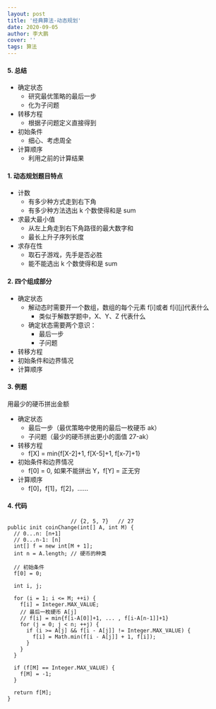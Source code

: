 ```yaml
---
layout: post
title: '经典算法-动态规划'
date: 2020-09-05
author: 李大鹏
cover: ''
tags: 算法
---
```


#### 5. 总结

- 确定状态
  - 研究最优策略的最后一步
  - 化为子问题
- 转移方程
  - 根据子问题定义直接得到
- 初始条件
  - 细心、考虑周全
- 计算顺序
  - 利用之前的计算结果

#### 1. 动态规划题目特点

- 计数
  - 有多少种方式走到右下角
  - 有多少种方法选出 k 个数使得和是 sum
- 求最大最小值
  - 从左上角走到右下角路径的最大数字和
  - 最长上升子序列长度
- 求存在性
  - 取石子游戏，先手是否必胜
  - 能不能选出 k 个数使得和是 sum

#### 2. 四个组成部分

- 确定状态
  - 解动态时需要开一个数组，数组的每个元素 f[i]或者 f[i][j]代表什么
    - 类似于解数学题中，X、Y、Z 代表什么
  - 确定状态需要两个意识：
    - 最后一步
    - 子问题
- 转移方程
- 初始条件和边界情况
- 计算顺序

#### 3. 例题

用最少的硬币拼出金额

- 确定状态
  - 最后一步（最优策略中使用的最后一枚硬币 ak）
  - 子问题（最少的硬币拼出更小的面值 27-ak）
- 转移方程
  - f[X] = min{f[X-2]+1, f[X-5]+1, f[x-7]+1}
- 初始条件和边界情况
  - f[0] = 0, 如果不能拼出 Y，f[Y] = 正无穷
- 计算顺序
  - f[0]，f[1]，f[2]，……

#### 4. 代码

```
                    // {2, 5, 7}   // 27
public init coinChange(int[] A, int M) {
  // 0...n: [n+1]
  // 0...n-1: [n]
  int[] f = new int[M + 1];
  int n = A.length; // 硬币的种类

  // 初始条件
  f[0] = 0;

  int i, j;

  for (i = 1; i <= M; ++i) {
    f[i] = Integer.MAX_VALUE;
    // 最后一枚硬币 A[j]
    // f[i] = min{f[i-A[0]]+1, ... , f[i-A[n-1]]+1}
    for (j = 0; j < n; ++j) {
      if (i >= A[j] && f[i - A[j]] != Integer.MAX_VALUE) {
        f[i] = Math.min(f[i - A[j]] + 1, f[i]);
      }
    }
  }

  if (f[M] == Integer.MAX_VALUE) {
    f[M] = -1;
  }

  return f[M];
}
```

